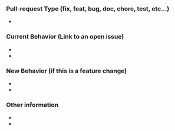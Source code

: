 ### Pull-request Type (fix, feat, bug, doc, chore, test, etc...) 

- 

### Current Behavior (Link to an open issue)

-
-

### New Behavior (if this is a feature change)

-
-

### Other information

-
-